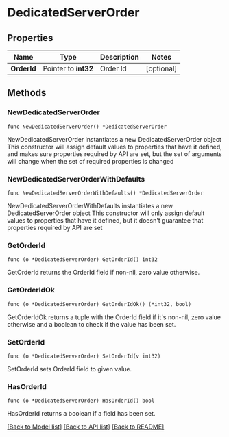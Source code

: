 # DedicatedServerOrder

## Properties

Name | Type | Description | Notes
------------ | ------------- | ------------- | -------------
**OrderId** | Pointer to **int32** | Order Id | [optional] 

## Methods

### NewDedicatedServerOrder

`func NewDedicatedServerOrder() *DedicatedServerOrder`

NewDedicatedServerOrder instantiates a new DedicatedServerOrder object
This constructor will assign default values to properties that have it defined,
and makes sure properties required by API are set, but the set of arguments
will change when the set of required properties is changed

### NewDedicatedServerOrderWithDefaults

`func NewDedicatedServerOrderWithDefaults() *DedicatedServerOrder`

NewDedicatedServerOrderWithDefaults instantiates a new DedicatedServerOrder object
This constructor will only assign default values to properties that have it defined,
but it doesn't guarantee that properties required by API are set

### GetOrderId

`func (o *DedicatedServerOrder) GetOrderId() int32`

GetOrderId returns the OrderId field if non-nil, zero value otherwise.

### GetOrderIdOk

`func (o *DedicatedServerOrder) GetOrderIdOk() (*int32, bool)`

GetOrderIdOk returns a tuple with the OrderId field if it's non-nil, zero value otherwise
and a boolean to check if the value has been set.

### SetOrderId

`func (o *DedicatedServerOrder) SetOrderId(v int32)`

SetOrderId sets OrderId field to given value.

### HasOrderId

`func (o *DedicatedServerOrder) HasOrderId() bool`

HasOrderId returns a boolean if a field has been set.


[[Back to Model list]](../README.md#documentation-for-models) [[Back to API list]](../README.md#documentation-for-api-endpoints) [[Back to README]](../README.md)



